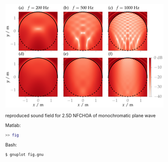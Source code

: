 ![Fig](fig.png)

reproduced sound field for 2.5D NFCHOA of monochromatic plane wave

Matlab:
```Matlab
>> fig
```

Bash:
```Bash
$ gnuplot fig.gnu
```
